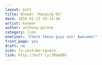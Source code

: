 ```yaml
---
layout: post
title: Knower "Hanging On"
date: 2016-01-13 19:14:46
artist: knower
author: anthony-garone
category: link
oneliner: "Check these guys out! Awesome!"
front_page: yes
draft: no
icon: fa-youtube-square
link: http://buff.ly/1RGwQBh
---
```

